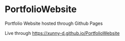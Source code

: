 # PortfolioWebsite

Portfolio Website hosted through Github Pages

Live through https://xunny-d.github.io/PortfolioWebsite
